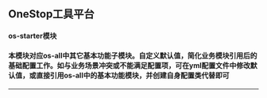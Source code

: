 ## OneStop工具平台
#### os-starter模块
#### 本模块对应os-all中其它基本功能子模块。自定义默认值，简化业务模块引用后的基础配置工作。如与业务场景冲突或不能满足配置项，可在yml配置文件中修改默认值，或直接引用os-all中的基本功能模块，并创建自身配置类代替即可

---
